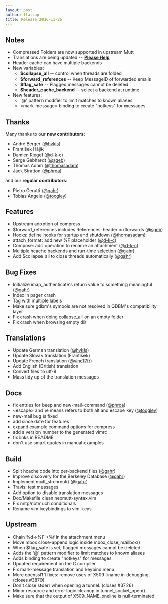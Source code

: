 ```yaml
---
layout: post
author: flatcap
title: Release 2016-11-26
---
```


## Notes

- Compressed Folders are now supported in upstream Mutt
- Translations are being updated --
  [**Please Help**](https://www.neomutt.org/translate)
- Header cache can have multiple backends
- New variables:
  - **$collapse_all** -- control when threads are folded
  - **$forward_references** -- Keep MessageID of forwarded emails
  - **$flag_safe** -- Flagged messages cannot be deleted
  - **$header_cache_backend** -- select a backend at runtime
- New features:
  - '@' pattern modifier to limit matches to known aliases
  - \<mark-message\> binding to create "hotkeys" for messages

## Thanks

Many thanks to our **new contributors**:

- André Berger ([@hvkls](https://github.com/hvkls))
- František Hájik
- Damien Riegel ([@d-k-c](https://github.com/d-k-c))
- Serge Gebhardt ([@sgeb](https://github.com/sgeb))
- Thomas Adam ([@thomasadam](https://github.com/thomasadam))
- Jack Stratton ([@phroa](https://github.com/phroa))

and our **regular contributors**:

- Pietro Cerutti ([@gahr](https://github.com/gahr))
- Tobias Angele ([@toogley](https://github.com/toogley))

##  Features

- Upstream adoption of compress
- $forward_references includes References: header on forwards
  ([@sgeb](https://github.com/sgeb))
- Hooks: define hooks for startup and shutdown
  ([@thomasadam](https://github.com/thomasadam))
- attach_format: add new %F placeholder ([@d-k-c](https://github.com/d-k-c))
- Compose: add operation to rename an attachment
  ([@d-k-c](https://github.com/d-k-c))
- Multiple hcache backends and run-time selection
  ([@gahr](https://github.com/gahr))
- Add $collapse_all to close threads automatically
  ([@gahr](https://github.com/gahr))

##  Bug Fixes

- Initialize imap_authenticate's return value to something meaningful
  ([@gahr](https://github.com/gahr))
- Index in pager crash
- Tag with multiple labels
- Make sure gdbm's symbols are not resolved in QDBM's compatibility layer
- Fix crash when doing collapse_all on an empty folder
- Fix crash when browsing empty dir

##  Translations

- Update German translation ([@hvkls](https://github.com/hvkls))
- Update Slovak translation (František)
- Update French translation ([@vinc17fr](https://github.com/vinc17fr))
- Add English (British) translation
- Convert files to utf-8
- Mass tidy up of the translation messages

##  Docs

- fix entries for beep and new-mail-command
  ([@phroa](https://github.com/phroa))
- \<escape\> and \e means refers to both alt and escape key
  ([@toogley](https://github.com/toogley))
- new-mail bug is fixed
- add since date for features
- expand example command options for compress
- add a version number to the generated vimrc
- fix links in README
- don't use smart quotes in manual examples

##  Build

- Split hcache code into per-backend files ([@gahr](https://github.com/gahr))
- Improve discovery for the Berkeley Database
  ([@gahr](https://github.com/gahr))
- Implement mutt_strchrnul() ([@gahr](https://github.com/gahr))
- Travis: test messages
- Add option to disable translation messages
- Doc/Makefile clean neomutt-syntax.vim
- Fix nntp/notmuch conditionals
- Rename vim-keybindings to vim-keys

##  Upstream

- Chain %d->%F->%f in the attachment menu
- Move mbox close-append logic inside mbox_close_mailbox()
- When $flag_safe is set, flagged messages cannot be deleted
- Adds the '@' pattern modifier to limit matches to known aliases
- Adds <mark-message> binding to create "hotkeys" for messages
- Updated requirement on the C compiler
- Fix mark-message translation and keybind menu
- More openssl1.1 fixes: remove uses of X509->name in debugging. (closes #3870)
- Don't close stderr when opening a tunnel. (closes #3726)
- Minor resource and error logic cleanup in tunnel_socket_open()
- Make sure that the output of X509_NAME_oneline is null-terminated

